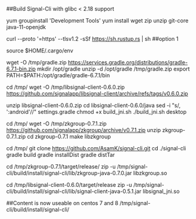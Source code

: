 ##Build Signal-Cli with glibc < 2.18 support 

yum groupinstall 'Development Tools'
yum install wget zip unzip git-core java-11-openjdk


curl --proto '=https' --tlsv1.2 -sSf https://sh.rustup.rs | sh
##option 1

source $HOME/.cargo/env

wget -O /tmp/gradle.zip  https://services.gradle.org/distributions/gradle-6.7.1-bin.zip
mkdir /opt/gradle
unzip -d /opt/gradle /tmp/gradle.zip
export PATH=$PATH:/opt/gradle/gradle-6.7.1/bin

cd /tmp/
wget -O /tmp/libsignal-client-0.6.0.zip https://github.com/signalapp/libsignal-client/archive/refs/tags/v0.6.0.zip

unzip libsignal-client-0.6.0.zip
cd libsignal-client-0.6.0/java
sed -i "s/, ':android'//" settings.gradle
chmod +x build_jni.sh
./build_jni.sh desktop

cd /tmp/
wget -O /tmp/zkgroup-0.7.1.zip https://github.com/signalapp/zkgroup/archive/v0.7.1.zip
unzip zkgroup-0.7.1.zip
cd zkgroup-0.7.1
make libzkgroup

cd /tmp/
git clone https://github.com/AsamK/signal-cli.git
cd ./signal-cli
gradle build
gradle installDist
gradle distTar

cd /tmp/zkgroup-0.7.1/target/release/
zip -u /tmp/signal-cli/build/install/signal-cli/lib/zkgroup-java-0.7.0.jar libzkgroup.so

cd /tmp/libsignal-client-0.6.0/target/release
zip -u /tmp/signal-cli/build/install/signal-cli/lib/signal-client-java-0.5.1.jar libsignal_jni.so

##Content is now useable on centos 7 and 8
/tmp/signal-cli/build/install/signal-cli/



